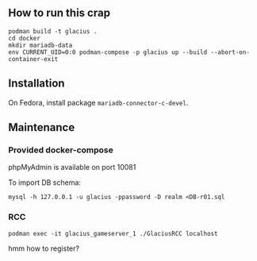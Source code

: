 ## How to run this crap

```
podman build -t glacius .
cd docker
mkdir mariadb-data
env CURRENT_UID=0:0 podman-compose -p glacius up --build --abort-on-container-exit
```

## Installation

On Fedora, install package `mariadb-connector-c-devel`.

## Maintenance

### Provided docker-compose

phpMyAdmin is available on port 10081

To import DB schema:

`mysql -h 127.0.0.1 -u glacius -ppassword -D realm <DB-r01.sql`

### RCC

`podman exec -it glacius_gameserver_1 ./GlaciusRCC localhost`

hmm how to register?
